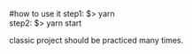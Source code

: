 

#how to use it
step1: $> yarn  
step2: $> yarn start  


classic project should be practiced many times.